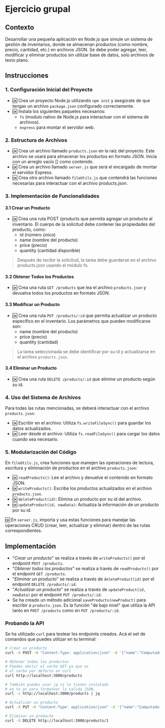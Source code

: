 # Ejercicio grupal

## Contexto

Desarrollar una pequeña aplicación en Node.js que simule un sistema de gestión de  inventarios, donde se almacenan productos (como nombre, precio, cantidad, etc.) en archivos JSON. Se debe poder agregar, leer, modificar y eliminar productos sin utilizar base de datos, solo archivos de texto plano.

## Instrucciones

### 1. Configuración Inicial del Proyecto

- 🆗 Crea un proyecto Node.js utilizando `npm init` y asegúrate de que tengas un archivo `package.json` configurado correctamente.
- 🆗 Instala los siguientes paquetes necesarios:
  - `fs` (modulo nativo de Node.js para interactuar con el sistema de archivos).
  - `express` para montar el servidor web.

### 2. Estructura de Archivos

- 🆗 Crea un archivo llamado `products.json` en la raíz del proyecto. Este archivo se usará para almacenar los productos en formato JSON. Inicia con un arreglo vacío [] como contenido.
- 🆗 Crea un archivo llamado `server.js` que será el encargado de montar el servidor Express.
- 🆗 Crea otro archivo llamado `fileUtils.js` que contendrá las funciones necesarias para interactuar con el archivo products.json.

### 3. Implementación de Funcionalidades

#### 3.1 Crear un Producto

- 🆗 Crea una ruta POST /products que permita agregar un producto al inventario. El cuerpo de la solicitud debe contener las propiedades del producto, como:
  - id (número único)
  - name (nombre del producto)
  - price (precio)
  - quantity (cantidad disponible)

> Después de recibir la solicitud, la tarea debe guardarse en el archivo products.json usando el módulo fs.

#### 3.2 Obtener Todos los Productos

- 🆗 Crea una ruta `GET /products` que lea el archivo `products.json` y devuelva todos los productos en formato JSON.

#### 3.3 Modificar un Producto

- 🆗 Crea una ruta `PUT /products/:id` que permita actualizar un producto específico en el inventario. Los parámetros que pueden modificarse son:
  - name (nombre del producto)
  - price (precio)
  - quantity (cantidad)

> La tarea seleccionada se debe identificar por su id y actualizarse en el archivo `products.json`.

#### 3.4 Eliminar un Producto

- 🆗 Crea una ruta `DELETE /products/:id` que elimine un producto según su id.

### 4. Uso del Sistema de Archivos

Para todas las rutas mencionadas, se deberá interactuar con el archivo `products.json`:

- 🆗 Escribir en el archivo: Utiliza `fs.writeFileSync()` para guardar los datos actualizados.
- 🆗 Leer desde el archivo: Utiliza `fs.readFileSync()` para cargar los datos cuando sea necesario.

### 5. Modularización del Código

En `fileUtils.js`, crea funciones que manejen las operaciones de lectura, escritura y eliminación de productos en el archivo `products.json`:

- 🆗 `readProducts()`: Lee el archivo y devuelve el contenido en formato JSON.
- 🆗 `writeProducts()`: Escribe los productos actualizados en el archivo `products.json`.
- 🆗 `deleteProduct(id)`: Elimina un producto por su id del archivo.
- 🆗 `updateProduct(id, newData)`: Actualiza la información de un producto por su id.

🆗 En `server.js`, importa y usa estas funciones para manejar las operaciones CRUD (crear, leer, actualizar y eliminar) dentro de las rutas correspondientes.

## Implementación

- "*Crear un producto*"  se realiza a través de `writeProducts()` por el endpoint `POST /products`.
- "*Obtener todos los productos*" se realiza a través de `readProducts()` por el endpoint `GET /products`.
- "*Eliminar un producto*" se realiza a través de `deleteProduct(id)` por el endpoint `DELETE /products/:id`.
- "*Actualizar un producto*" se realiza a través de `updateProduct(id, newData)` por el endpoint `PUT /products/:id`.
- Se ha creado un método adicional `saveProducts(newProduct)` para escribir a `products.json`. Es la función "de bajo nivel" que utiliza la API tanto en `POST /products` como en `PUT /products/:id`.

### Probando la API

Se ha utilizado `curl` para testear los endpoints creados. Acá el set de comandos que puedes utilizar en tu terminal:

```bash
# Crear un producto
curl -X POST -H "Content-Type: application/json" -d '{"name":"Computador gamer con GTX1060 😕","price":1000, "quantity":5}' http://localhost:3000/products

# Obtener todos los productos
# Puedes omitir el verbo GET ya que es
# el verbo por defecto en curl
curl http://localhost:3000/products

# También puedes usar jq si lo tienes instalado
# en tu pc para formatear la salida JSON.
curl -s http://localhost:3000/products | jq

# Actualizar un producto
curl -X PUT -H "Content-Type: application/json" -d '{"name":"Computador gamer con RTX5090 🥰", "price":5000, "quantity":3}' http://localhost:3000/products/1

# Eliminar un producto
curl -X DELETE http://localhost:3000/products/1
```
